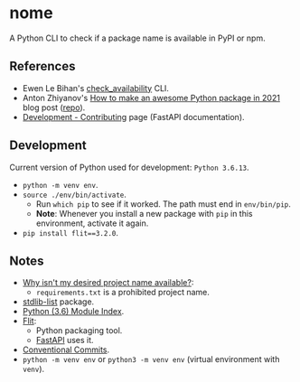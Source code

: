 # nome

A Python CLI to check if a package name is available in PyPI or npm.

## References

- Ewen Le Bihan's [check_availability](https://github.com/ewen-lbh/check-availability) CLI.
- Anton Zhiyanov's [How to make an awesome Python package in 2021](https://antonz.org/python-packaging/) blog post ([repo](https://github.com/nalgeon/podsearch-py)).
- [Development - Contributing](https://fastapi.tiangolo.com/contributing/) page (FastAPI documentation).

## Development

Current version of Python used for development: `Python 3.6.13`.

- `python -m venv env`.
- `source ./env/bin/activate`.
  - Run `which pip` to see if it worked. The path must end in `env/bin/pip`.
  - **Note**: Whenever you install a new package with `pip` in this environment, activate it again.
- `pip install flit==3.2.0`.

## Notes

- [Why isn't my desired project name available?](https://pypi.org/help/#project-name):
  - `requirements.txt` is a prohibited project name.
- [stdlib-list](https://github.com/jackmaney/python-stdlib-list) package.
- [Python (3.6) Module Index](https://docs.python.org/3.6/py-modindex.html).
- [Flit](https://flit.readthedocs.io/en/latest/):
  - Python packaging tool.
  - [FastAPI](https://github.com/tiangolo/fastapi) uses it.
- [Conventional Commits](https://www.conventionalcommits.org/en/v1.0.0/).
- `python -m venv env` or `python3 -m venv env` (virtual environment with `venv`).
